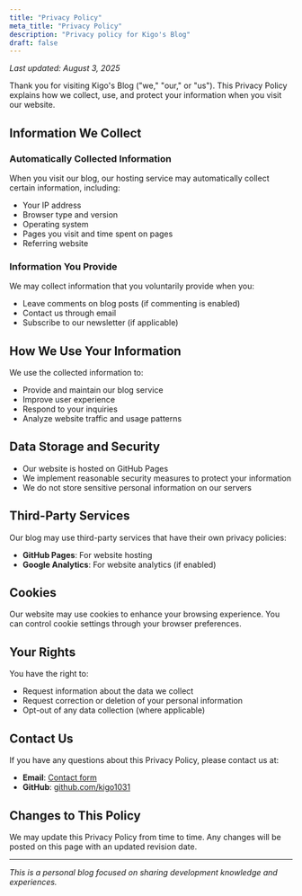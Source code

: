 ```yaml
---
title: "Privacy Policy"
meta_title: "Privacy Policy"
description: "Privacy policy for Kigo's Blog"
draft: false
---
```


*Last updated: August 3, 2025*

Thank you for visiting Kigo's Blog ("we," "our," or "us"). This Privacy Policy explains how we collect, use, and protect your information when you visit our website.

## Information We Collect

### Automatically Collected Information
When you visit our blog, our hosting service may automatically collect certain information, including:
- Your IP address
- Browser type and version
- Operating system
- Pages you visit and time spent on pages
- Referring website

### Information You Provide
We may collect information that you voluntarily provide when you:
- Leave comments on blog posts (if commenting is enabled)
- Contact us through email
- Subscribe to our newsletter (if applicable)

## How We Use Your Information

We use the collected information to:
- Provide and maintain our blog service
- Improve user experience
- Respond to your inquiries
- Analyze website traffic and usage patterns

## Data Storage and Security

- Our website is hosted on GitHub Pages
- We implement reasonable security measures to protect your information
- We do not store sensitive personal information on our servers

## Third-Party Services

Our blog may use third-party services that have their own privacy policies:
- **GitHub Pages**: For website hosting
- **Google Analytics**: For website analytics (if enabled)

## Cookies

Our website may use cookies to enhance your browsing experience. You can control cookie settings through your browser preferences.

## Your Rights

You have the right to:
- Request information about the data we collect
- Request correction or deletion of your personal information
- Opt-out of any data collection (where applicable)

## Contact Us

If you have any questions about this Privacy Policy, please contact us at:
- **Email**: [Contact form](/en/contact)
- **GitHub**: [github.com/kigo1031](https://github.com/kigo1031)

## Changes to This Policy

We may update this Privacy Policy from time to time. Any changes will be posted on this page with an updated revision date.

---

*This is a personal blog focused on sharing development knowledge and experiences.*
